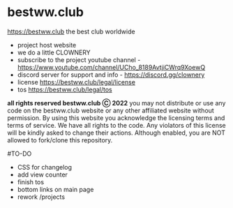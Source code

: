 # bestww.club
https://bestww.club
the best club worldwide
* project host website
* we do a little CLOWNERY
* subscribe to the project youtube channel - https://www.youtube.com/channel/UCho_8189AvtjiCWrq9XoewQ
* discord server for support and info - https://discord.gg/clownery
* license https://bestww.club/legal/license
* tos https://bestww.club/legal/tos

**all rights reserved bestww.club Ⓒ 2022**
you may not distribute or use any code on the bestww.club website or any other affiliated website without permission. 
By using this website you acknowledge the licensing terms and terms of service.
We have all rights to the code.
Any violators of this license will be kindly asked to change their actions.
Although enabled, you are NOT allowed to fork/clone this repository.

#TO-DO
* CSS for changelog
* add view counter
* finish tos
* bottom links on main page
* rework /projects
